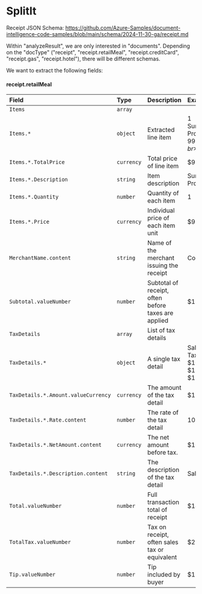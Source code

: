# SplitIt
Receipt JSON Schema: https://github.com/Azure-Samples/document-intelligence-code-samples/blob/main/schema/2024-11-30-ga/receipt.md

Within "analyzeResult", we are only interested in "documents". Depending on the "docType" ("receipt", "receipt.retailMeal", "receipt.creditCard", "receipt.gas", "receipt.hotel"), there will be different schemas.

We want to extract the following fields:
#### receipt.retailMeal
| Field | Type | Description | Example |
|:------|:-----|:------------|:--------|
|`Items`|`array`|||
|`Items.*`|`object`|Extracted line item|1<br>Surface Pro 6<br>$999.00<br>$999.00|
|`Items.*.TotalPrice`|`currency`|Total price of line item|$999.00|
|`Items.*.Description`|`string`|Item description|Surface Pro 6|
|`Items.*.Quantity`|`number`|Quantity of each item|1|
|`Items.*.Price`|`currency`|Individual price of each item unit|$999.00|
|`MerchantName.content`|`string`|Name of the merchant issuing the receipt|Contoso|
|`Subtotal.valueNumber`|`number`|Subtotal of receipt, often before taxes are applied|$12.34|
|`TaxDetails`|`array`|List of tax details||
|`TaxDetails.*`|`object`|A single tax detail|Sales Tax(10%) $10.00 $1.00 $11.00|
|`TaxDetails.*.Amount.valueCurrency`|`currency`|The amount of the tax detail|$1.00|
|`TaxDetails.*.Rate.content`|`number`|The rate of the tax detail|10%|
|`TaxDetails.*.NetAmount.content`|`currency`|The net amount before tax.|$10.00|
|`TaxDetails.*.Description.content`|`string`|The description of the tax detail|Sales Tax|
|`Total.valueNumber`|`number`|Full transaction total of receipt|$14.34|
|`TotalTax.valueNumber`|`number`|Tax on receipt, often sales tax or equivalent|$2.00|
|`Tip.valueNumber`|`number`|Tip included by buyer|$1.00|


